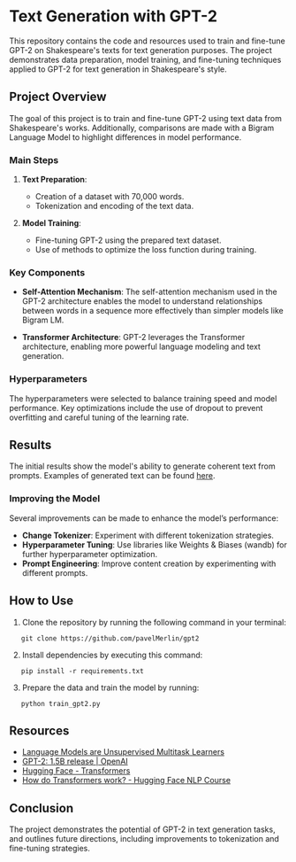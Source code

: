 # Text Generation with GPT-2

This repository contains the code and resources used to train and fine-tune GPT-2 on Shakespeare's texts for text generation purposes. The project demonstrates data preparation, model training, and fine-tuning techniques applied to GPT-2 for text generation in Shakespeare's style.

## Project Overview

The goal of this project is to train and fine-tune GPT-2 using text data from Shakespeare's works. Additionally, comparisons are made with a Bigram Language Model to highlight differences in model performance.

### Main Steps
1. **Text Preparation**:
   - Creation of a dataset with 70,000 words.
   - Tokenization and encoding of the text data.
   
2. **Model Training**:
   - Fine-tuning GPT-2 using the prepared text dataset.
   - Use of methods to optimize the loss function during training.
   
### Key Components

- **Self-Attention Mechanism**: The self-attention mechanism used in the GPT-2 architecture enables the model to understand relationships between words in a sequence more effectively than simpler models like Bigram LM.
  
- **Transformer Architecture**: GPT-2 leverages the Transformer architecture, enabling more powerful language modeling and text generation.

### Hyperparameters

The hyperparameters were selected to balance training speed and model performance. Key optimizations include the use of dropout to prevent overfitting and careful tuning of the learning rate.

## Results

The initial results show the model's ability to generate coherent text from prompts. Examples of generated text can be found [here](more.txt).

### Improving the Model

Several improvements can be made to enhance the model’s performance:
- **Change Tokenizer**: Experiment with different tokenization strategies.
- **Hyperparameter Tuning**: Use libraries like Weights & Biases (wandb) for further hyperparameter optimization.
- **Prompt Engineering**: Improve content creation by experimenting with different prompts.

## How to Use

1. Clone the repository by running the following command in your terminal:
```
   git clone https://github.com/pavelMerlin/gpt2
```
2. Install dependencies by executing this command:
```
   pip install -r requirements.txt
```
3. Prepare the data and train the model by running:
```
   python train_gpt2.py
```
## Resources

- [Language Models are Unsupervised Multitask Learners](https://github.com/openai/gpt-2)
- [GPT-2: 1.5B release | OpenAI](https://openai.com/research/gpt-2-1-5b-release)
- [Hugging Face - Transformers](https://github.com/huggingface/transformers)
- [How do Transformers work? - Hugging Face NLP Course](https://huggingface.co/course/chapter1/1)

## Conclusion

The project demonstrates the potential of GPT-2 in text generation tasks, and outlines future directions, including improvements to tokenization and fine-tuning strategies.
